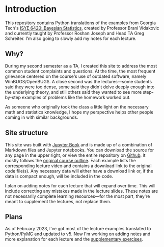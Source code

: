 # Introduction

This repository contains Python translations of the examples from Georgia Tech's [ISYE 6420: Bayesian Statistics](https://www2.isye.gatech.edu/isye6420/), created by Professor Brani Vidakovic and currently taught by Professor Roshan Joseph and Head TA Greg Schreiter. I'm also going to slowly add my notes for each lecture.

## Why?

During my second semester as a TA, I created this site to address the most common student complaints and questions. At the time, the most frequent grievance centered on the course's use of outdated software, namely WinBUGS/OpenBUGS. A close second was the lectures&mdash;some students said they were too dense, some said they didn't delve deeply enough into the underlying theory, and still others said they wanted to see more step-by-step examples of problems like the homework worked out.

As someone who originally took the class a little light on the necessary math and statistics knowledge, I hope my perspective helps other people coming in with similar backgrounds. 

## Site structure

This site was built with [Jupyter Book](https://jupyterbook.org/en/stable/intro.html) and is made up of a combination of Markdown files and Jupyter notebooks. You can download the source for any page in the upper right, or view the entire repository on [Github](https://github.com/areding/6420-pymc). It mostly follows the [original course outline](https://www2.isye.gatech.edu/isye6420/plan.html). Each example lists the corresponding lecture video and contains a download link to the original code file(s). Any necessary data will either have a download link or, if the data is compact enough, will be included in the code.

I plan on adding notes for each lecture that will expand over time. This will include correcting any mistakes made in the lecture slides. These notes are not necessarily complete learning resources&mdash;for the most part, they're meant to supplement the lectures, not replace them.

## Plans

As of February 2023, I've got most of the lecture examples translated to Python/[PyMC](https://www.pymc.io/welcome.html) and updated to v5. Now I'm working on adding notes and more explanation for each lecture and the [supplementary exercises](https://www2.isye.gatech.edu/isye6420/supporting.html).